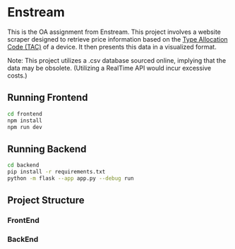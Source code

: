 # Enstream
This is the OA assignment from Enstream. This project involves a website scraper designed to retrieve price information based on the [Type Allocation Code (TAC)](https://en.wikipedia.org/wiki/Type_Allocation_Code#:~:text=The%20Type%20Allocation%20Code%20TAC,to%20uniquely%20identify%20wireless%20devices) of a device. It then presents this data in a visualized format.

Note: This project utilizes a .csv database sourced online, implying that the data may be obsolete. (Utilizing a RealTime API would incur excessive costs.)
## Running Frontend

```bash
cd frontend
npm install
npm run dev
```

## Running Backend

```bash
cd backend
pip install -r requirements.txt
python -m flask --app app.py --debug run
```

## Project Structure
### FrontEnd



### BackEnd
 